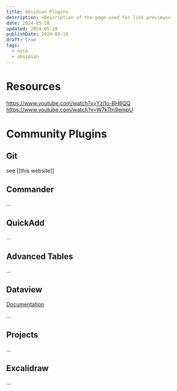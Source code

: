 ```yaml
---
title: Obsidian Plugins
description: <Description of the page used for link previews>
date: 2024-05-10
updated: 2024-05-10
publishDate: 2024-05-10
draft: true
tags:
  - note
  - obsidian
---
```


# Resources

https://www.youtube.com/watch?v=Yzi1o-BH6QQ
https://www.youtube.com/watch?v=W7kTtn9empU


# Community Plugins

## Git

see [[this website]]

## Commander

...

## QuickAdd

...

## Advanced Tables

...

## Dataview

[Documentation](https://blacksmithgu.github.io/obsidian-dataview/)

...

## Projects

...

## Excalidraw

...

##